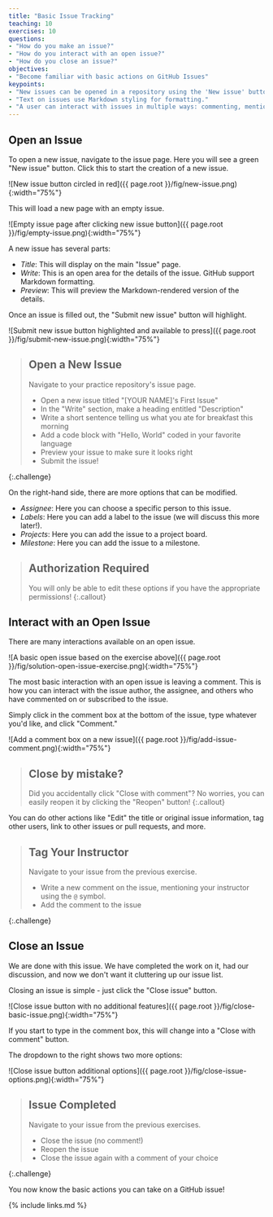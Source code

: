 ```yaml
---
title: "Basic Issue Tracking"
teaching: 10
exercises: 10
questions:
- "How do you make an issue?"
- "How do you interact with an open issue?"
- "How do you close an issue?"
objectives:
- "Become familiar with basic actions on GitHub Issues"
keypoints:
- "New issues can be opened in a repository using the 'New issue' button."
- "Text on issues use Markdown styling for formatting."
- "A user can interact with issues in multiple ways: commenting, mentioning others, linking to other issues and pull requests, and more."
---
```


## Open an Issue

To open a new issue, navigate to the issue page. Here you will see a green
"New issue" button. Click this to start the creation of a new issue.

![New issue button circled in red]({{ page.root }}/fig/new-issue.png){:width="75%"}

This will load a new page with an empty issue.

![Empty issue page after clicking new issue button]({{ page.root }}/fig/empty-issue.png){:width="75%"}

A new issue has several parts:

- _Title_: This will display on the main "Issue" page.
- _Write_: This is an open area for the details of the issue. GitHub support Markdown formatting.
- _Preview_: This will preview the Markdown-rendered version of the details.

Once an issue is filled out, the "Submit new issue" button will highlight.

![Submit new issue button highlighted and available to press]({{ page.root }}/fig/submit-new-issue.png){:width="75%"}

> ## Open a New Issue
>
> Navigate to your practice repository's issue page.
> 
> * Open a new issue titled "[YOUR NAME]'s First Issue"
> * In the "Write" section, make a heading entitled "Description"
> * Write a short sentence telling us what you ate for breakfast this morning
> * Add a code block with "Hello, World" coded in your favorite language
> * Preview your issue to make sure it looks right
> * Submit the issue!
>
{:.challenge}

On the right-hand side, there are more options that can be modified.

- _Assignee_: Here you can choose a specific person to this issue.
- _Labels_: Here you can add a label to the issue (we will discuss this more later!).
- _Projects_: Here you can add the issue to a project board.
- _Milestone_: Here you can add the issue to a milestone.

> ## Authorization Required
> You will only be able to edit these options if you have the
> appropriate permissions!
{:.callout}

## Interact with an Open Issue

There are many interactions available on an open issue.

![A basic open issue based on the exercise above]({{ page.root }}/fig/solution-open-issue-exercise.png){:width="75%"}

The most basic interaction with an open issue is leaving a comment. This is
how you can interact with the issue author, the assignee, and others who
have commented on or subscribed to the issue.

Simply click in the comment box at the bottom of the issue, type whatever
you'd like, and click "Comment."

![Add a comment box on a new issue]({{ page.root }}/fig/add-issue-comment.png){:width="75%"}

> ## Close by mistake?
> Did you accidentally click "Close with comment"? No worries, you can easily
> reopen it by clicking the "Reopen" button!
{:.callout}

You can do other actions like "Edit" the title or original issue information,
tag other users, link to other issues or pull requests, and more.

> ## Tag Your Instructor
>
> Navigate to your issue from the previous exercise.
> 
> * Write a new comment on the issue, mentioning your instructor using
> the `@` symbol.
> * Add the comment to the issue
>
{:.challenge}

## Close an Issue

We are done with this issue. We have completed the work on it, had our
discussion, and now we don't want it cluttering up our issue list.

Closing an issue is simple - just click the "Close issue" button.

![Close issue button with no additional features]({{ page.root }}/fig/close-basic-issue.png){:width="75%"}

If you start to type in the comment box, this will change into a "Close with 
comment" button.

The dropdown to the right shows two more options:

![Close issue button additional options]({{ page.root }}/fig/close-issue-options.png){:width="75%"}

> ## Issue Completed
>
> Navigate to your issue from the previous exercises.
> 
> * Close the issue (no comment!)
> * Reopen the issue
> * Close the issue again with a comment of your choice
>
{:.challenge}

You now know the basic actions you can take on a GitHub issue!

{% include links.md %}


